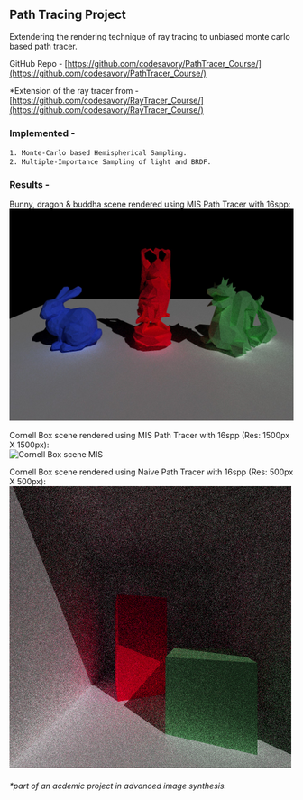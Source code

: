 ## Path Tracing Project

Extendering the rendering technique of ray tracing to unbiased monte carlo based path tracer.

GitHub Repo - [https://github.com/codesavory/PathTracer_Course/](https://github.com/codesavory/PathTracer_Course/)

*Extension of the ray tracer from - [https://github.com/codesavory/RayTracer_Course/](https://github.com/codesavory/RayTracer_Course/)

### Implemented - 

    1. Monte-Carlo based Hemispherical Sampling.
    2. Multiple-Importance Sampling of light and BRDF.

### Results - 
   Bunny, dragon & buddha scene rendered using MIS Path Tracer with 16spp:
   <br />
   ![Bunny, dragon & buddha scene](../images/pathtracing/bunny_dragon_buddha.jpg  "Bunny, dragon & buddha scene")
   
   Cornell Box scene rendered using MIS Path Tracer with 16spp (Res: 1500px X 1500px):
   <br />
   ![Cornell Box scene MIS](../images/pathtracing/ray_iterative.jpg  "Cornell Box scene(MIS)")
   
   Cornell Box scene rendered using Naive Path Tracer with 16spp (Res: 500px X 500px):
   <br />
   ![Cornell Box scene Naive](../images/pathtracing/ray_recursive.jpg  "Cornell Box scene(Naive)")

###### *part of an acdemic project in advanced image synthesis.
